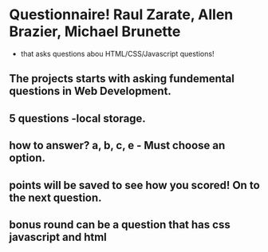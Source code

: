 # Questionnaire! Raul Zarate, Allen Brazier, Michael Brunette
 - that asks questions abou HTML/CSS/Javascript questions!

## The projects starts with asking fundemental questions in Web Development.
## 5 questions -local storage.
## how to answer?  a, b, c, e - Must choose an option.
## points will be saved to see how you scored! On to the next question.

## bonus round can be a question that has css javascript and html
